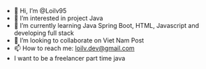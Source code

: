 - 👋 Hi, I’m @Loilv95
- 👀 I’m interested in project Java
- 🌱 I’m currently learning Java Spring Boot, HTML, Javascript and developing full stack
- 💞️ I’m looking to collaborate on Viet Nam Post
- 📫 How to reach me: loilv.dev@gmail.com
- I want to be a freelancer part time java  

<!---
Loilv95/Loilv95 is a ✨ special ✨ repository because its `README.md` (this file) appears on your GitHub profile.
You can click the Preview link to take a look at your changes.
--->
